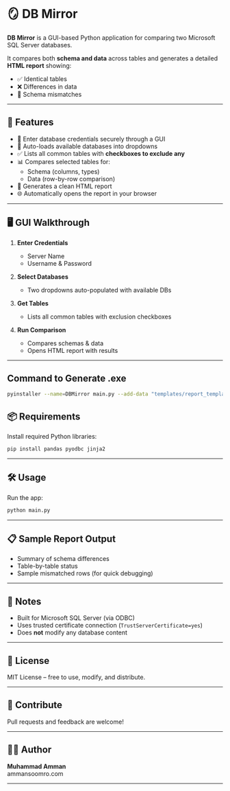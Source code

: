 
# 🪞 DB Mirror

**DB Mirror** is a GUI-based Python application for comparing two Microsoft SQL Server databases.

It compares both **schema and data** across tables and generates a detailed **HTML report** showing:
- ✅ Identical tables
- ❌ Differences in data
- 🧩 Schema mismatches

---

## 🚀 Features

- 🔐 Enter database credentials securely through a GUI
- 📂 Auto-loads available databases into dropdowns
- ✅ Lists all common tables with **checkboxes to exclude any**
- 📊 Compares selected tables for:
  - Schema (columns, types)
  - Data (row-by-row comparison)
- 📄 Generates a clean HTML report
- 🌐 Automatically opens the report in your browser

---

## 🖥️ GUI Walkthrough

1. **Enter Credentials**
   - Server Name
   - Username & Password

2. **Select Databases**
   - Two dropdowns auto-populated with available DBs

3. **Get Tables**
   - Lists all common tables with exclusion checkboxes

4. **Run Comparison**
   - Compares schemas & data
   - Opens HTML report with results

---

## Command to Generate .exe
```bash
pyinstaller --name=DBMirror main.py --add-data "templates/report_template.html;templates" --add-data ".env;."
```

## 📦 Requirements

Install required Python libraries:

```bash
pip install pandas pyodbc jinja2
```

---

## 🛠️ Usage

Run the app:

```bash
python main.py
```

---

## 📋 Sample Report Output

- Summary of schema differences
- Table-by-table status
- Sample mismatched rows (for quick debugging)

---

## 🔐 Notes

- Built for Microsoft SQL Server (via ODBC)
- Uses trusted certificate connection (`TrustServerCertificate=yes`)
- Does **not** modify any database content

---

## 📜 License

MIT License – free to use, modify, and distribute.

---

## 🤝 Contribute

Pull requests and feedback are welcome!

---

## 👨‍💻 Author

**Muhammad Amman**  
ammansoomro.com

---
